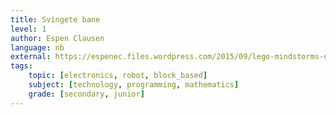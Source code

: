 ```yaml
---
title: Svingete bane
level: 1
author: Espen Clausen
language: nb
external: https://espenec.files.wordpress.com/2015/09/lego-mindstorms-del-1-6.pdf
tags:
    topic: [electronics, robot, block_based]
    subject: [technology, programming, mathematics]
    grade: [secondary, junior]
---
```

